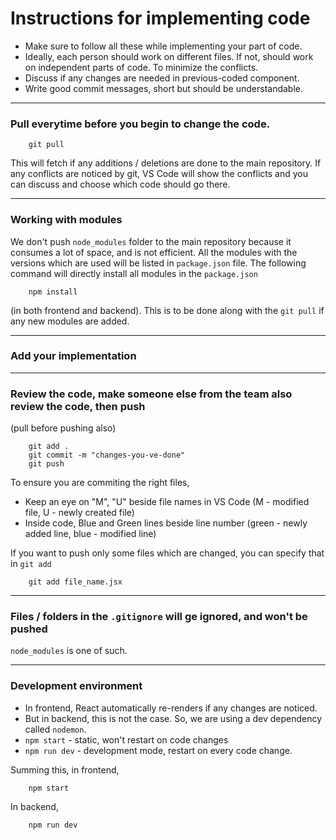 
# Instructions for implementing code
- Make sure to follow all these while implementing your part of code.
- Ideally, each person should work on different files. If not, should work on independent parts of code. To minimize the conflicts.
- Discuss if any changes are needed in previous-coded component.
- Write good commit messages, short but should be understandable.

---
### Pull everytime before you begin to change the code.
```
    git pull
```
This will fetch if any additions / deletions are done to the main repository. If any conflicts are noticed by git, VS Code will show the conflicts and you can discuss and choose which code should go there.

---
### Working with modules
We don't push ```node_modules``` folder to the main repository because it consumes a lot of space, and is not efficient. All the modules with the versions which are used will be listed in ```package.json``` file. The following command will directly install all modules in the ```package.json```
```
    npm install
```
(in both frontend and backend). 
This is to be done along with the ```git pull``` if any new modules are added.

---
### Add your implementation
---

### Review the code, make someone else from the team also review the code, then push
(pull before pushing also)
```
    git add .
    git commit -m "changes-you-ve-done"
    git push
```
To ensure you are commiting the right files,
- Keep an eye on "M", "U" beside file names in VS Code (M - modified file, U - newly created file)
- Inside code, Blue and Green lines beside line number (green - newly added line, blue - modified line)

If you want to push only some files which are changed, you can specify that in  ```git add```
```
    git add file_name.jsx
```
---

### Files / folders in the ```.gitignore``` will ge ignored, and won't be pushed
```node_modules``` is one of such.

---
### Development environment
- In frontend, React automatically re-renders if any changes are noticed.
- But in backend, this is not the case. So, we are using a dev dependency called ```nodemon```.
- ```npm start``` - static, won't restart on code changes
- ```npm run dev``` - development mode, restart on every code change.

Summing this, in frontend,
```
    npm start
```

In backend,
```
    npm run dev
```

